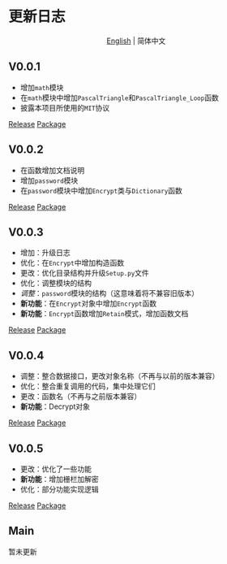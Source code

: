 # 更新日志

<p align="center">
<a href="./Update.md">English</a> |
<a>简体中文</a>
</p>

## V0.0.1
- 增加`math`模块
- 在`math`模块中增加`PascalTriangle`和`PascalTriangle_Loop`函数
- 披露本项目所使用的`MIT`协议

[Release](https://github.com/CoolPlayLin/Technology-Note/releases/tag/0.0.1/)
[Package](https://pypi.org/project/Technology-Note/0.0.1/)

## V0.0.2
- 在函数增加文档说明
- 增加`password`模块
- 在`password`模块中增加`Encrypt`类与`Dictionary`函数

[Release](https://github.com/CoolPlayLin/Technology-Note/releases/tag/0.0.2/)
[Package](https://pypi.org/project/Technology-Note/0.0.2/)

## V0.0.3
- 增加：升级日志
- 优化：在`Encrypt`中增加构造函数
- 更改：优化目录结构并升级`Setup.py`文件
- 优化：调整模块的结构
- *调整*：`password`模块的结构（这意味着将不兼容旧版本）
- **新功能**：在`Encrypt`对象中增加`Encrypt`函数
- **新功能**：`Encrypt`函数增加`Retain`模式，增加函数文档

[Release](https://github.com/CoolPlayLin/Technology-Note/releases/tag/0.0.3/)
[Package](https://pypi.org/project/Technology-Note/0.0.3/)

## V0.0.4
- 调整：整合数据接口，更改对象名称（不再与以前的版本兼容）
- 优化：整合重复调用的代码，集中处理它们
- 更改：函数名（不再与之前版本兼容）
- **新功能**：Decrypt对象
  
[Release](https://github.com/CoolPlayLin/Technology-Note/releases/tag/0.0.4/)
[Package](https://pypi.org/project/Technology-Note/0.0.4/)

## V0.0.5
- 更改：优化了一些功能
- **新功能**：增加栅栏加解密
- 优化：部分功能实现逻辑

[Release](https://github.com/CoolPlayLin/Technology-Note/releases/tag/0.0.5/)
[Package](https://pypi.org/project/Technology-Note/0.0.5/)

## Main
暂未更新